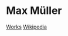 # Max Müller

[Works](https://onlinebooks.library.upenn.edu/webbin/book/lookupname?key=M%26uuml%3Bller%2C%20F%2E%20Max%20%28Friedrich%20Max%29%2C%201823%2D1900)
[Wikipedia](https://en.wikipedia.org/wiki/Max-M%C3%BCller)